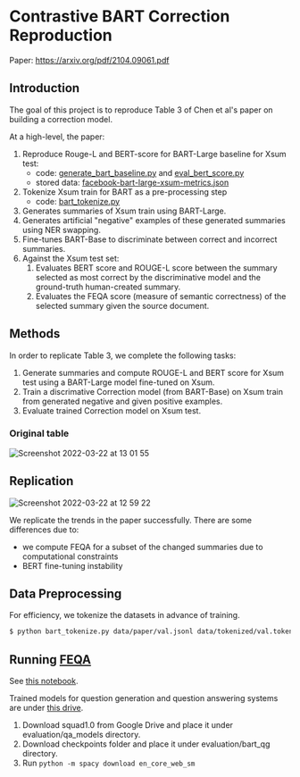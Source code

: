 # Contrastive BART Correction Reproduction

Paper: https://arxiv.org/pdf/2104.09061.pdf

## Introduction

The goal of this project is to reproduce Table 3 of Chen et al's paper
on building a correction model.

At a high-level, the paper:

1. Reproduce Rouge-L and BERT-score for BART-Large baseline for Xsum test:
    - code: [generate_bart_baseline.py](https://github.com/dleve123/topics-in-nlp-repro-project/blob/main/scripts/generate_bart_baseline.py) and [eval_bert_score.py](https://github.com/dleve123/topics-in-nlp-repro-project/blob/main/eval_bert_score.py)
    - stored data: [facebook-bart-large-xsum-metrics.json](https://github.com/dleve123/topics-in-nlp-repro-project/blob/main/data/xsum/facebook-bart-large-xsum-metrics.json)
3. Tokenize Xsum train for BART as a pre-processing step
    - code: [bart_tokenize.py](https://github.com/dleve123/topics-in-nlp-repro-project/blob/main/bart_tokenize.py)
4. Generates summaries of Xsum train using BART-Large.
5. Generates artificial "negative" examples of these generated summaries using NER swapping.
6. Fine-tunes BART-Base to discriminate between correct and incorrect summaries.
7. Against the Xsum test set:
    1. Evaluates BERT score and ROUGE-L score between the summary selected as most correct by the
   discriminative model and the ground-truth human-created summary.
   2. Evaluates the FEQA score (measure of semantic correctness) of the selected summary given the source document.

## Methods

In order to replicate Table 3, we complete the following tasks:

1. Generate summaries and compute ROUGE-L and BERT score for Xsum test using a BART-Large model fine-tuned on Xsum.
2. Train a discrimative Correction model (from BART-Base) on Xsum train from generated negative and given positive examples.
4. Evaluate trained Correction model on Xsum test.

### Original table
![Screenshot 2022-03-22 at 13 01 55](https://user-images.githubusercontent.com/1349225/159535087-48116051-f951-41ac-92fb-ef1f1c12c6d1.png)


## Replication
![Screenshot 2022-03-22 at 12 59 22](https://user-images.githubusercontent.com/1349225/159534666-a8a6dbe2-dc15-4d43-93f6-e794aca8819f.png)

We replicate the trends in the paper successfully. There are some differences due to:
- we compute FEQA for a subset of the changed summaries due to computational constraints
- BERT fine-tuning instability


## Data Preprocessing

For efficiency, we tokenize the datasets in advance of training.

```bash
$ python bart_tokenize.py data/paper/val.jsonl data/tokenized/val.tokenized.jsonl
```

## Running [FEQA](https://github.com/esdurmus/feqa)
See [this notebook](https://colab.research.google.com/drive/1ie9oz20mt6RRm6KsGLM9Mwxn9LQJAWKr?authuser=1#scrollTo=NOP0jqxdKiCZ).

Trained models for question generation and question answering systems are under [this drive](https://drive.google.com/drive/u/1/folders/1O3kjSIhjDULw1RPJZTQ002GK3XNo2Vxl).

1. Download squad1.0 from Google Drive and place it under evaluation/qa_models directory.
2. Download checkpoints folder and place it under evaluation/bart_qg directory.
3. Run `python -m spacy download en_core_web_sm`
